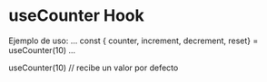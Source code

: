 # useCounter Hook

Ejemplo de uso:
...
const { counter, increment, decrement, reset} = useCounter(10)
...

 useCounter(10) // recibe un valor por defecto